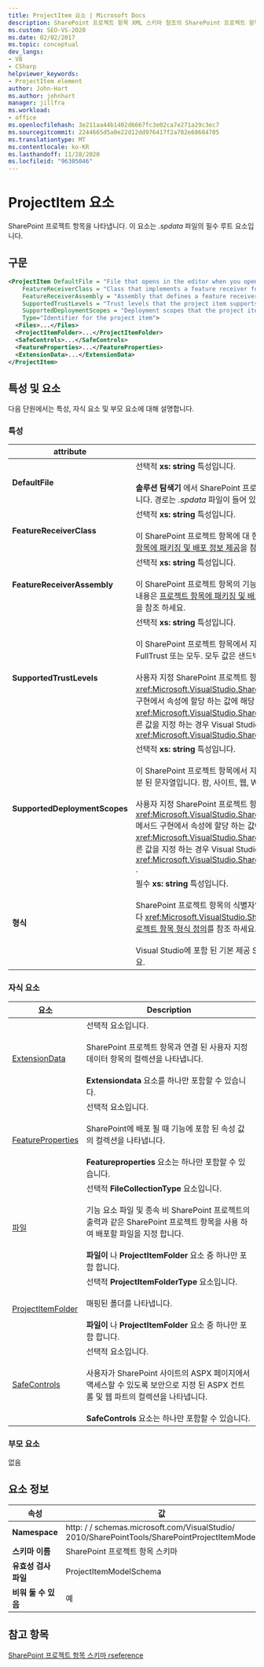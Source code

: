 ```yaml
---
title: ProjectItem 요소 | Microsoft Docs
description: SharePoint 프로젝트 항목 XML 스키마 참조의 SharePoint 프로젝트 항목을 나타내는 ProjectItem 요소에 대 한 참조 정보를 가져옵니다.
ms.custom: SEO-VS-2020
ms.date: 02/02/2017
ms.topic: conceptual
dev_langs:
- VB
- CSharp
helpviewer_keywords:
- ProjectItem element
author: John-Hart
ms.author: johnhart
manager: jillfra
ms.workload:
- office
ms.openlocfilehash: 3e211aa44b1402d6667fc3e02ca7e271a29c3ec7
ms.sourcegitcommit: 2244665d5a0e22d12dd976417f2a782e68684705
ms.translationtype: MT
ms.contentlocale: ko-KR
ms.lasthandoff: 11/28/2020
ms.locfileid: "96305046"
---
```

# <a name="projectitem-element"></a>ProjectItem 요소
  SharePoint 프로젝트 항목을 나타냅니다. 이 요소는 *.spdata* 파일의 필수 루트 요소입니다.

## <a name="syntax"></a>구문

```xml
<ProjectItem DefaultFile = "File that opens in the editor when you open the project item"
    FeatureReceiverClass = "Class that implements a feature receiver for the project item"
    FeatureReceiverAssembly = "Assembly that defines a feature receiver for the project item"
    SupportedTrustLevels = "Trust levels that the project item supports"
    SupportedDeploymentScopes = "Deployment scopes that the project item supports"
    Type="Identifier for the project item">
  <Files>...</Files>
  <ProjectItemFolder>...</ProjectItemFolder>
  <SafeControls>...</SafeControls>
  <FeatureProperties>...</FeatureProperties>
  <ExtensionData>...</ExtensionData>
</ProjectItem>
```

## <a name="attributes-and-elements"></a>특성 및 요소
 다음 단원에서는 특성, 자식 요소 및 부모 요소에 대해 설명합니다.

### <a name="attributes"></a>특성

|attribute|Description|
|---------------|-----------------|
|**DefaultFile**|선택적 **xs: string** 특성입니다.<br /><br /> **솔루션 탐색기** 에서 SharePoint 프로젝트 항목을 열 때 Visual Studio 편집기에서 열리는 파일의 상대 경로 (파일 이름 포함)입니다. 경로는 *.spdata* 파일이 들어 있는 폴더의 상대 경로입니다.|
|**FeatureReceiverClass**|선택적 **xs: string** 특성입니다.<br /><br /> 이 SharePoint 프로젝트 항목에 대 한 기능 수신기 클래스의 정규화 된 이름입니다. 기능 수신기에 대 한 자세한 내용은 [프로젝트 항목에 패키징 및 배포 정보 제공](../sharepoint/providing-packaging-and-deployment-information-in-project-items.md)을 참조 하세요.|
|**FeatureReceiverAssembly**|선택적 **xs: string** 특성입니다.<br /><br /> 이 SharePoint 프로젝트 항목의 기능 수신기를 정의 하는 어셈블리의 정규화 된 이름을 지정 합니다. 기능 수신기에 대 한 자세한 내용은 [프로젝트 항목에 패키징 및 배포 정보 제공](../sharepoint/providing-packaging-and-deployment-information-in-project-items.md)을 참조 하세요. 정규화 된 어셈블리 이름에 대 한 자세한 내용은 [어셈블리 이름](/dotnet/framework/app-domains/assembly-names)을 참조 하세요.|
|**SupportedTrustLevels**|선택적 **xs: string** 특성입니다.<br /><br /> 이 SharePoint 프로젝트 항목에서 지 원하는 신뢰 수준을 지정 합니다. 이 값은 다음 문자열 중 하나일 수 있습니다. Sandbox, FullTrust 또는 모두. 모두 값은 샌드박스가 적용 되 고 FullTrust를 모두 지정 합니다.<br /><br /> 사용자 지정 SharePoint 프로젝트 항목 형식에서이 특성의 값은 <xref:Microsoft.VisualStudio.SharePoint.ISharePointProjectItemTypeDefinition.SupportedTrustLevels%2A> 메서드 구현에서 속성에 할당 하는 값에 해당 합니다 <xref:Microsoft.VisualStudio.SharePoint.ISharePointProjectItemTypeProvider.InitializeType%2A> . 이 특성에 대해 다른 값을 지정 하는 경우 Visual Studio는 속성에서 지정 하는 것과 동일한 신뢰 수준을 지정 하도록 값을 덮어씁니다 <xref:Microsoft.VisualStudio.SharePoint.ISharePointProjectItemTypeDefinition.SupportedTrustLevels%2A> .|
|**SupportedDeploymentScopes**|선택적 **xs: string** 특성입니다.<br /><br /> 이 SharePoint 프로젝트 항목에서 지 원하는 배포 범위를 지정 합니다. 이 값은 다음 문자열 중 하나 이상으로 구성 된 쉼표로 구분 된 문자열입니다. 팜, 사이트, 웹, WebApplication 또는 패키지 예: `Web, Site`<br /><br /> 사용자 지정 SharePoint 프로젝트 항목 형식에서이 특성의 값은 <xref:Microsoft.VisualStudio.SharePoint.ISharePointProjectItemTypeDefinition.SupportedDeploymentScopes%2A> 메서드 구현에서 속성에 할당 하는 값에 해당 합니다 <xref:Microsoft.VisualStudio.SharePoint.ISharePointProjectItemTypeProvider.InitializeType%2A> . 이 특성에 대해 다른 값을 지정 하는 경우 Visual Studio는 속성에서 지정 하는 것과 동일한 신뢰 수준을 지정 하도록 값을 덮어씁니다 <xref:Microsoft.VisualStudio.SharePoint.ISharePointProjectItemTypeDefinition.SupportedDeploymentScopes%2A> .|
|**형식**|필수 **xs: string** 특성입니다.<br /><br /> SharePoint 프로젝트 항목의 식별자입니다. 사용자 지정 SharePoint 프로젝트 항목 형식에서 식별자는에 전달 하는 문자열입니다 <xref:Microsoft.VisualStudio.SharePoint.SharePointProjectItemTypeAttribute> . 자세한 내용은 [방법: SharePoint 프로젝트 항목 형식 정의](../sharepoint/how-to-define-a-sharepoint-project-item-type.md)를 참조 하세요.<br /><br /> Visual Studio에 포함 된 기본 제공 SharePoint 프로젝트 항목의 식별자 목록은 [SharePoint 프로젝트 항목 확장](../sharepoint/extending-sharepoint-project-items.md)을 참조 하세요.|

### <a name="child-elements"></a>자식 요소

|요소|Description|
|-------------|-----------------|
|[ExtensionData](../sharepoint/extensiondata-element.md)|선택적 요소입니다.<br /><br /> SharePoint 프로젝트 항목과 연결 된 사용자 지정 데이터 항목의 컬렉션을 나타냅니다.<br /><br /> **Extensiondata** 요소를 하나만 포함할 수 있습니다.|
|[FeatureProperties](../sharepoint/featureproperties-element.md)|선택적 요소입니다.<br /><br /> SharePoint에 배포 될 때 기능에 포함 된 속성 값의 컬렉션을 나타냅니다.<br /><br /> **Featureproperties** 요소는 하나만 포함할 수 있습니다.|
|[파일](../sharepoint/files-element.md)|선택적 **FileCollectionType** 요소입니다.<br /><br /> 기능 요소 파일 및 종속 비 SharePoint 프로젝트의 출력과 같은 SharePoint 프로젝트 항목을 사용 하 여 배포할 파일을 지정 합니다.<br /><br /> **파일이** 나 **ProjectItemFolder** 요소 중 하나만 포함 합니다.|
|[ProjectItemFolder](../sharepoint/projectitemfolder-element.md)|선택적 **ProjectItemFolderType** 요소입니다.<br /><br /> 매핑된 폴더를 나타냅니다.<br /><br /> **파일이** 나 **ProjectItemFolder** 요소 중 하나만 포함 합니다.|
|[SafeControls](../sharepoint/safecontrols-element.md)|선택적 요소입니다.<br /><br /> 사용자가 SharePoint 사이트의 ASPX 페이지에서 액세스할 수 있도록 보안으로 지정 된 ASPX 컨트롤 및 웹 파트의 컬렉션을 나타냅니다.<br /><br /> **SafeControls** 요소는 하나만 포함할 수 있습니다.|

### <a name="parent-elements"></a>부모 요소
 없음

## <a name="element-information"></a>요소 정보

|속성|값|
|-|-|
|**Namespace**|http: \/ \/ schemas.microsoft.com/VisualStudio/<br>2010/SharePointTools/SharePointProjectItemModel|
|**스키마 이름**|SharePoint 프로젝트 항목 스키마|
|**유효성 검사 파일**|ProjectItemModelSchema|
|**비워 둘 수 있음**|예|

## <a name="see-also"></a>참고 항목
[SharePoint 프로젝트 항목 스키마 rseference](../sharepoint/sharepoint-project-item-schema-reference.md)
